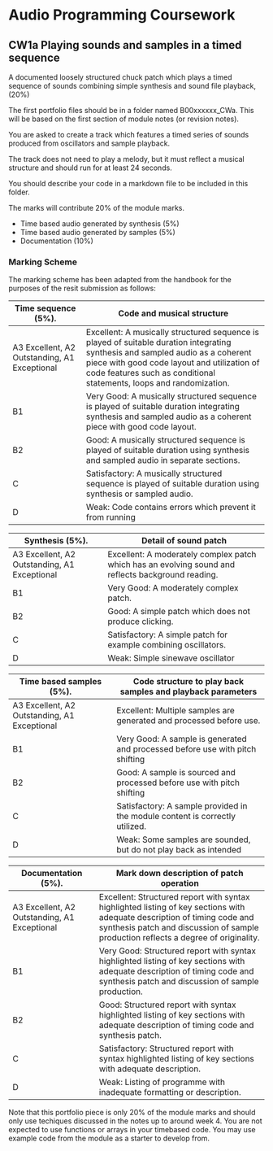 # Audio Programming Coursework
## CW1a Playing sounds and samples in a timed sequence

A documented loosely structured chuck patch which plays a timed sequence of sounds combining simple synthesis and sound file playback, (20%)

 The first portfolio files should be in a folder named B00xxxxxx_CWa.  This will be based on the first section of module notes (or revision notes).  
 
 You are asked to create a track which features a timed series of sounds produced from oscillators and sample playback. 
 
 The track does not need to play a melody, but it must reflect a musical structure and should run for at least 24 seconds.   
 
 You should describe your code in a markdown file to be included in this folder.

The marks will contribute 20% of the module marks.
* Time based audio generated by synthesis (5%)
* Time based audio generated by samples (5%)
* Documentation (10%)


### Marking Scheme

The marking scheme has been adapted from the handbook for the purposes of the resit submission as follows:

| Time sequence (5%).  |    Code and musical structure |
| -- |----- |
| A3 Excellent, A2 Outstanding, A1 Exceptional |Excellent: A musically structured sequence is played of suitable duration integrating synthesis and sampled audio as a coherent piece with good code layout and utilization of code features such as conditional statements, loops and randomization. |
| B1  | Very Good: A musically structured sequence is played of suitable duration integrating synthesis and sampled audio as a coherent piece with good code layout.   |
| B2    | Good: A musically structured sequence is played of suitable duration using synthesis and sampled audio in separate sections.        |
| C   |  Satisfactory: A musically structured sequence is played of suitable duration using synthesis or sampled audio.          |
| D    |  Weak: Code contains errors which prevent it from running         |

| Synthesis (5%).  | Detail of sound patch |
| -- |----- |
| A3 Excellent, A2 Outstanding, A1 Exceptional |Excellent:  A moderately complex patch which has an evolving sound and reflects background reading.     |
| B1  | Very Good: A moderately complex patch.      |
| B2    | Good: A simple patch which does not produce clicking.          |
| C   |  Satisfactory: A simple patch for example combining oscillators.          |
| D    |  Weak: Simple sinewave oscillator             |



| Time based samples (5%).   |    Code structure to play back samples and playback parameters   |
| -- |----- |
| A3 Excellent, A2 Outstanding, A1 Exceptional |Excellent: Multiple samples are generated and processed before use.    |
| B1  | Very Good: A sample is generated and processed before use with pitch shifting        |
| B2    | Good: A sample is sourced and processed before use with pitch shifting     |
| C   |  Satisfactory: A sample provided in the module content is correctly utilized.         |
| D    |  Weak: Some samples are sounded, but do not play back as intended                            |

| Documentation (5%).  |    Mark down description of patch operation |
| -- |----- |
| A3 Excellent, A2 Outstanding, A1 Exceptional |Excellent: Structured report with syntax highlighted listing of key sections with adequate description of timing code and synthesis patch and discussion of sample production reflects a degree of originality.         |
| B1  | Very Good: Structured report with syntax highlighted listing of key sections with adequate description of timing code and synthesis patch and discussion of sample production.                   |
| B2    | Good: Structured report with syntax highlighted listing of key sections with adequate description of timing code and synthesis patch.               |
| C   |  Satisfactory: Structured report with syntax highlighted listing of key sections with adequate description.                 |
| D    |  Weak: Listing of programme with inadequate formatting or description.                          |


Note that this portfolio piece is only 20% of the module marks and should only use techiques discussed in the notes up to around week 4.  You are not expected to use functions or arrays in your timebased code.  You may use example code from the module as a starter to develop from.